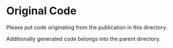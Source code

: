 # Original Code

Please put code originating from the publication in this directory.

Additionally generated code belongs into the parent directory.